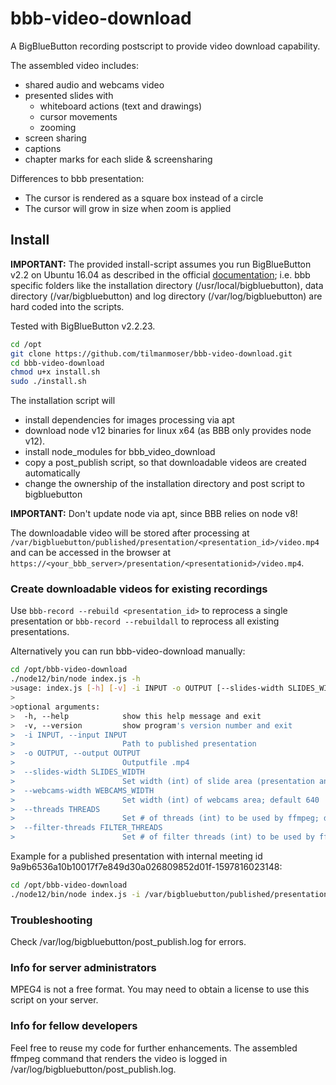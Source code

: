 # bbb-video-download
A BigBlueButton recording postscript to provide video download capability.

The assembled video includes:
* shared audio and webcams video
* presented slides with
    * whiteboard actions (text and drawings)
    * cursor movements
    * zooming
* screen sharing
* captions
* chapter marks for each slide & screensharing

Differences to bbb presentation:
* The cursor is rendered as a square box instead of a circle
* The cursor will grow in size when zoom is applied

## Install
**IMPORTANT:** The provided install-script assumes you run BigBlueButton v2.2 on Ubuntu 16.04 as described in the official [documentation](https://docs.bigbluebutton.org/2.2/install.html); i.e. bbb specific folders like the installation directory (/usr/local/bigbluebutton), data directory (/var/bigbluebutton) and log directory (/var/log/bigbluebutton) are hard coded into the scripts.

Tested with BigBlueButton v2.2.23.

```bash
cd /opt
git clone https://github.com/tilmanmoser/bbb-video-download.git
cd bbb-video-download
chmod u+x install.sh
sudo ./install.sh
```

The installation script will
* install dependencies for images processing via apt
* download node v12 binaries for linux x64 (as BBB only provides node v12).
* install node_modules for bbb_video_download
* copy a post_publish script, so that downloadable videos are created automatically
* change the ownership of the installation directory and post script to bigbluebutton

**IMPORTANT:** Don't update node via apt, since BBB relies on node v8!

The downloadable video will be stored after processing at `/var/bigbluebutton/published/presentation/<presentation_id>/video.mp4` and can be accessed in the browser at `https://<your_bbb_server>/presentation/<presentationid>/video.mp4`.

### Create downloadable videos for existing recordings
Use `bbb-record --rebuild <presentation_id>` to reprocess a single presentation or `bbb-record --rebuildall` to reprocess all existing presentations.

Alternatively you can run bbb-video-download manually:
```bash
cd /opt/bbb-video-download
./node12/bin/node index.js -h
>usage: index.js [-h] [-v] -i INPUT -o OUTPUT [--slides-width SLIDES_WIDTH] [--webcams-width WEBCAMS_WIDTH]
>
>optional arguments:
>  -h, --help            show this help message and exit
>  -v, --version         show program's version number and exit
>  -i INPUT, --input INPUT
>                        Path to published presentation
>  -o OUTPUT, --output OUTPUT
>                        Outputfile .mp4
>  --slides-width SLIDES_WIDTH
>                        Set width (int) of slide area (presentation and/or deskshare); default 1280
>  --webcams-width WEBCAMS_WIDTH
>                        Set width (int) of webcams area; default 640
>  --threads THREADS     
>                        Set # of threads (int) to be used by ffmpeg; default 1
>  --filter-threads FILTER_THREADS
>                        Set # of filter threads (int) to be used by ffmpeg; default 1
```

Example for a published presentation with internal meeting id 9a9b6536a10b10017f7e849d30a026809852d01f-1597816023148:
```bash
cd /opt/bbb-video-download
./node12/bin/node index.js -i /var/bigbluebutton/published/presentation/9a9b6536a10b10017f7e849d30a026809852d01f-1597816023148 -o your-video.mp4
```

### Troubleshooting
Check /var/log/bigbluebutton/post_publish.log for errors.

### Info for server administrators
MPEG4 is not a free format. You may need to obtain a license to use this script on your server.

### Info for fellow developers
Feel free to reuse my code for further enhancements. The assembled ffmpeg command that renders the video is logged in /var/log/bigbluebutton/post_publish.log.
